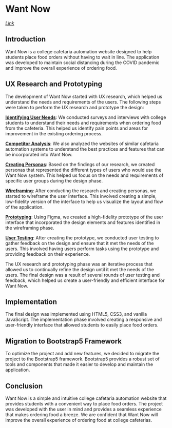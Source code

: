 # Want Now 
[_Link_](https://kayvaibhav.github.io/WantNow/)
## Introduction
Want Now is a college cafetaria automation website designed to help students place food orders without having to wait in line. The application was developed to maintain social distancing during the COVID pandemic and improve the overall experience of ordering food.
## UX Research and Prototyping
The development of Want Now started with UX research, which helped us understand the needs and requirements of the users. The following steps were taken to perform the UX research and prototype the design:

<ins>**Identifying User Needs**</ins>: We conducted surveys and interviews with college students to understand their needs and requirements when ordering food from the cafeteria. This helped us identify pain points and areas for improvement in the existing ordering process.

<ins>**Competitor Analysis**</ins>: We also analyzed the websites of similar cafetaria automation systems to understand the best practices and features that can be incorporated into Want Now.

<ins>**Creating Personas**</ins>: Based on the findings of our research, we created personas that represented the different types of users who would use the Want Now system. This helped us focus on the needs and requirements of specific user groups during the design phase.

<ins>**Wireframing**</ins>: After conducting the research and creating personas, we started to wireframe the user interface. This involved creating a simple, low-fidelity version of the interface to help us visualize the layout and flow of the application.

<ins>**Prototyping**</ins>: Using Figma, we created a high-fidelity prototype of the user interface that incorporated the design elements and features identified in the wireframing phase.

<ins>**User Testing**</ins>: After creating the prototype, we conducted user testing to gather feedback on the design and ensure that it met the needs of the users. This involved having users perform tasks using the prototype and providing feedback on their experience.

The UX research and prototyping phase was an iterative process that allowed us to continually refine the design until it met the needs of the users. The final design was a result of several rounds of user testing and feedback, which helped us create a user-friendly and efficient interface for Want Now.
## Implementation
The final design was implemented using HTML5, CSS3, and vanilla JavaScript. The implementation phase involved creating a responsive and user-friendly interface that allowed students to easily place food orders.

## Migration to Bootstrap5 Framework
To optimize the project and add new features, we decided to migrate the project to the Bootstrap5 framework. Bootstrap5 provides a robust set of tools and components that made it easier to develop and maintain the application.

## Conclusion
Want Now is a simple and intuitive college cafetaria automation website that provides students with a convenient way to place food orders. The project was developed with the user in mind and provides a seamless experience that makes ordering food a breeze. We are confident that Want Now will improve the overall experience of ordering food at college cafeterias.
